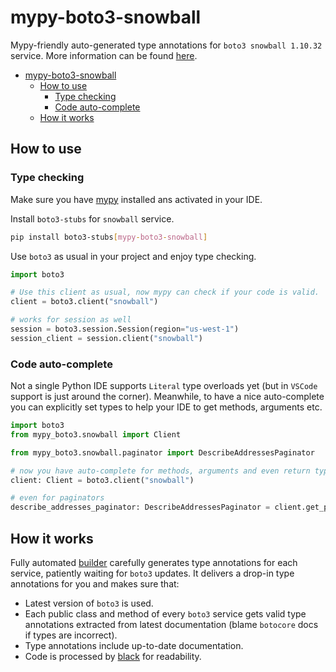 # mypy-boto3-snowball

Mypy-friendly auto-generated type annotations for `boto3 snowball 1.10.32` service.
More information can be found [here](https://github.com/vemel/mypy_boto3).

- [mypy-boto3-snowball](#mypy-boto3-snowball)
  - [How to use](#how-to-use)
    - [Type checking](#type-checking)
    - [Code auto-complete](#code-auto-complete)
  - [How it works](#how-it-works)

## How to use

### Type checking

Make sure you have [mypy](https://github.com/python/mypy) installed ans activated in your IDE.

Install `boto3-stubs` for `snowball` service.

```bash
pip install boto3-stubs[mypy-boto3-snowball]
```

Use `boto3` as usual in your project and enjoy type checking.

```python
import boto3

# Use this client as usual, now mypy can check if your code is valid.
client = boto3.client("snowball")

# works for session as well
session = boto3.session.Session(region="us-west-1")
session_client = session.client("snowball")

```

### Code auto-complete

Not a single Python IDE supports `Literal` type overloads yet (but in `VSCode` support is just around the corner).
Meanwhile, to have a nice auto-complete you can explicitly set types to help your IDE to get methods, arguments etc.

```python
import boto3
from mypy_boto3.snowball import Client

from mypy_boto3.snowball.paginator import DescribeAddressesPaginator

# now you have auto-complete for methods, arguments and even return types
client: Client = boto3.client("snowball")

# even for paginators
describe_addresses_paginator: DescribeAddressesPaginator = client.get_paginator("describe_addresses")
```

## How it works

Fully automated [builder](https://github.com/vemel/mypy_boto3) carefully generates
type annotations for each service, patiently waiting for `boto3` updates. It delivers
a drop-in type annotations for you and makes sure that:

- Latest version of `boto3` is used.
- Each public class and method of every `boto3` service gets valid type annotations
  extracted from latest documentation (blame `botocore` docs if types are incorrect).
- Type annotations include up-to-date documentation.
- Code is processed by [black](https://github.com/psf/black) for readability.